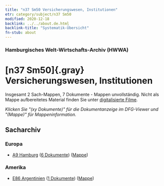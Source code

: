 ```yaml
---
title: "n37 Sm50 Versicherungswesen, Institutionen"
etr: category/subject/n37 Sm50
modified: 2020-12-18
backlink: ../../about.de.html
backlink-title: "Systematik-Übersicht"
fn-stub: about
---
```


### Hamburgisches Welt-Wirtschafts-Archiv (HWWA)
# [n37 Sm50]{.gray}&#8201; Versicherungswesen, Institutionen&#160; 




Insgesamt 2 Sach-Mappen, 7 Dokumente - Mappen unvollständig.
Nicht als Mappe aufbereitetes Material finden Sie unter [digitalisierte Filme](/film/h1_sh).

_Klicken Sie "(xy Dokumente)" für die Dokumentanzeige im DFG-Viewer und "(Mappe)" für Mappeninformation._

## Sacharchiv




### Europa

- [A9 Hamburg](../../../geo/about.de.html#A9) (<a href="https://dfg-viewer.de/show/?tx_dlf[id]=https://pm20.zbw.eu/mets/sh/1409xx/140905/1822xx/182269/public.mets.de.xml" target="_blank">6 Dokumente</a>) ([Mappe](http://purl.org/pressemappe20/folder/sh/140905,182269))

### Amerika

- [E86 Argentinien](../../../geo/about.de.html#E86) (<a href="https://dfg-viewer.de/show/?tx_dlf[id]=https://pm20.zbw.eu/mets/sh/1416xx/141692/1822xx/182269/public.mets.de.xml" target="_blank">1 Dokumente</a>) ([Mappe](http://purl.org/pressemappe20/folder/sh/141692,182269))


